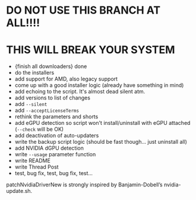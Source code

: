 # DO NOT USE THIS BRANCH AT ALL!!!!
# THIS **WILL BREAK YOUR SYSTEM**

- {finish all downloaders} done
- do the installers
- add support for AMD, also legacy support
- come up with a good installer logic (already have something in mind)
- add echoing to the script. It's almost dead silent atm.
- add versions to list of changes
- add `--silent`
- add `--acceptLicenseTerms`
- rethink the parameters and shorts
- add eGPU detection so script won't install/uninstall with eGPU attached (`--check` will be OK)
- add deactivation of auto-updaters
- write the backup script logic (should be fast though... just uninstall all)
- add NVIDIA dGPU detection
- write `--usage` parameter function
- write README
- write Thread Post
- test, bug fix, test, bug fix, test…

patchNvidiaDriverNew is strongly inspired by Banjamin-Dobell’s nvidia-update.sh.